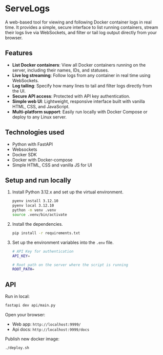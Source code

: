 # ServeLogs

A web-based tool for viewing and following Docker container logs in real time. It provides a simple, secure interface to list running containers, stream their logs live via WebSockets, and filter or tail log output directly from your browser.

## Features

- **List Docker containers**: View all Docker containers running on the server, including their names, IDs, and statuses.
- **Live log streaming**: Follow logs from any container in real time using WebSockets.
- **Log tailing**: Specify how many lines to tail and filter logs directly from the UI.
- **Secure API access**: Protected with API key authentication.
- **Simple web UI**: Lightweight, responsive interface built with vanilla HTML, CSS, and JavaScript.
- **Multi-platform support**: Easily run locally with Docker Compose or deploy to any Linux server.

## Technologies used

- Python with FastAPI
- Websockets
- Docker SDK
- Docker with Docker-compose
- Simple HTML, CSS and vanilla JS for UI

## Setup and run locally

1. Install Python 3.12.x and set up the virtual environment.

   ```bash
   pyenv install 3.12.10
   pyenv local 3.12.10
   python -m venv .venv
   source .venv/bin/activate
   ```

2. Install the dependencies.

   ```bash
   pip install -r requirements.txt
   ```

3. Set up the environment variables into the `.env` file.

   ```bash
   # API Key for authentication
   API_KEY=

   # Root path on the server where the script is running
   ROOT_PATH=
   ```

## API

Run in local:

```bash
fastapi dev api/main.py
```

Open your browser:

- Web app: `http://localhost:9999/`
- Api docs: `http://localhost:9999/docs`

Publish new docker image:

```bash
./deploy.sh
```
